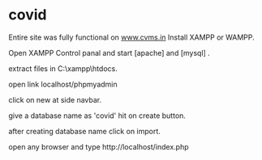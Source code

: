 # covid
Entire site was fully functional on www.cvms.in
Install XAMPP or WAMPP.

Open XAMPP Control panal and start [apache] and [mysql] .

extract files in C:\xampp\htdocs.

open link localhost/phpmyadmin

click on new at side navbar.

give a database name as 'covid' hit on create button.

after creating database name click on import.



open any browser and type http://localhost/index.php
